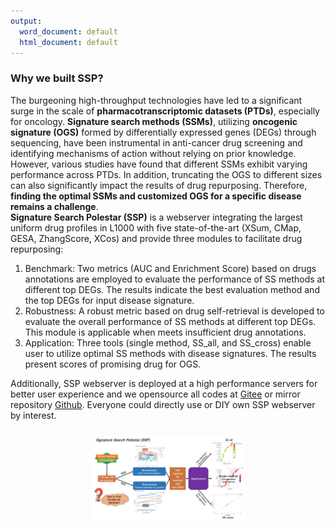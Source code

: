 ```yaml
---
output:
  word_document: default
  html_document: default
---
```

### Why we built SSP?
The burgeoning high-throughput technologies have led to a significant surge in the scale of **pharmacotranscriptomic datasets (PTDs)**, especially for oncology. **Signature search methods (SSMs)**, utilizing **oncogenic signature (OGS)** formed by differentially expressed genes (DEGs) through sequencing, have been instrumental in anti-cancer drug screening and identifying mechanisms of action without relying on prior knowledge.  
However, various studies have found that different SSMs exhibit varying performance across PTDs. In addition, truncating the OGS to different sizes can also significantly impact the results of drug repurposing. Therefore, **finding the optimal SSMs and customized OGS for a specific disease remains a challenge**.  
**Signature Search Polestar (SSP)** is a webserver integrating the largest uniform drug profiles in L1000 with five state-of-the-art (XSum, CMap, GESA, ZhangScore, XCos) and provide three modules to facilitate drug repurposing:  
1.	Benchmark: Two metrics (AUC and Enrichment Score) based on drugs annotations are employed to evaluate the performance of SS methods at different top DEGs. The results indicate the best evaluation method and the top DEGs for input disease signature.  
2.	Robustness: A robust metric based on drug self-retrieval is developed to evaluate the overall performance of SS methods at different top DEGs. This module is applicable when meets insufficient drug annotations.  
3.	Application: Three tools (single method, SS_all, and SS_cross) enable user to utilize optimal SS methods with disease signatures. The results present scores of promising drug for OGS.  

Additionally, SSP webserver is deployed at a high performance servers for better user experience and we opensource all codes at [Gitee](https://gitee.com/auptz/benchmark-ss) or mirror repository [Github](https://gitee.com/auptz/benchmark-ss). Everyone could directly use or DIY own SSP webserver by interest.

<div style="padding: 10px; text-align: center;">
<img src="imginfo0.PNG" width = "50%" height = "50%" />
</div>


